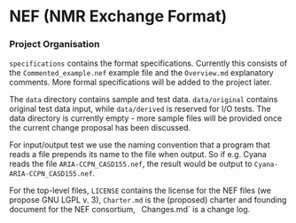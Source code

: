 NEF (NMR Exchange Format)
=========================

### Project Organisation

`specifications` contains the format specifications. Currently this consists of the
`Commented_example.nef` example file and the `Overview.md` explanatory comments. More
formal specifications will be added to the project later.

The `data` directory contains sample and test data.
 `data/original` contains original test data input, while `data/derived` is reserved for  I/O tests.  The data directory is currently empty - more sample files will
 be provided once the current change proposal has been discussed.

For input/output test we use the naming convention that a program that reads a file
prepends its name to the file when output. So if e.g. Cyana reads the file
`ARIA-CCPN_CASD155.nef`, the result would be output to `Cyana-ARIA-CCPN_CASD155.nef`.

For the top-level files,
`LICENSE` contains the license for the NEF files (we propose GNU LGPL v. 3),
`Charter.md` is the (proposed) charter and founding document for the NEF consortium, `
`Changes.md` is a change log.
